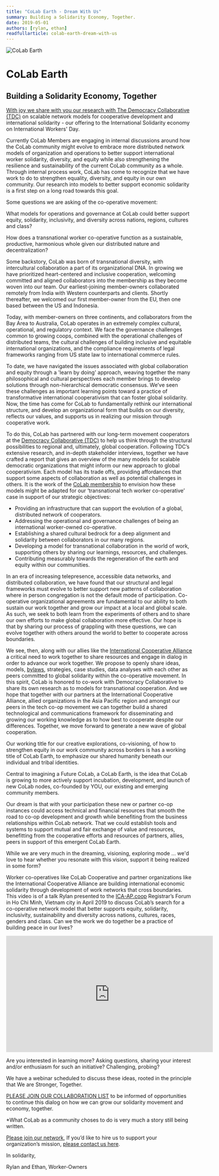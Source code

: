 ```yaml
---
title: "CoLab Earth - Dream With Us"
summary: Building a Solidarity Economy, Together.
date: 2019-05-01
authors: [rylan, ethan]
readfullarticle: colab-earth-dream-with-us
---
```


<img src="/assets/img/blog/colab-world.jpg" alt="CoLab Earth">

# CoLab Earth

## Building a Solidarity Economy, Together


[With joy we share with you our research with The Democracy Collaborative (TDC)](https://thenextsystem.org/learn/stories/patterns-cooperative-networks-and-associations) on scalable network models for cooperative development and international solidarity - our offering to the International Solidarity economy on International Workers' Day.

Currently CoLab Members are engaging in internal discussions around how the CoLab community might evolve to embrace more distributed network models of organization and operations to better support international worker solidarity, diversity, and equity while also strengthening the resilience and sustainability of the current CoLab community as a whole.  Through internal process work, CoLab has come to recognize that we have work to do to strengthen equality, diversity, and equity in our own community.  Our research into models to better support economic solidarity is a first step on a long road towards this goal.

Some questions we are asking of the co-operative movement:

What models for operations and governance at CoLab could better support equity, solidarity, inclusivity, and diversity across nations, regions, cultures and class?

How does a transnational worker co-operative function as a sustainable, productive, harmonious whole given our distributed nature and decentralization?

Some backstory, CoLab was born of transnational diversity, with intercultural collaboration a part of its organizational DNA. In growing we have prioritized heart-centered and inclusive cooperation, welcoming committed and aligned collaborators into the membership as they become woven into our team. Our earliest-joining member-owners collaborated remotely from India with Western counterparts and clients.  Shortly thereafter, we welcomed our first member-owner from the EU, then one based between the US and Indonesia.

Today, with member-owners on three continents, and collaborators from the Bay Area to Australia, CoLab operates in an extremely complex cultural, operational, and regulatory context. We face the governance challenges common to growing coops, combined with the operational challenges of distributed teams, the cultural challenges of building inclusive and equitable international organizations, and the compliance requirements of legal frameworks ranging from US state law to international commerce rules.

To date, we have navigated the issues associated with global collaboration and equity through a 'learn by doing' approach, weaving together the many philosophical and cultural perspectives each member brings to develop solutions through non-hierarchical democratic consensus. We’ve seen these challenges as important learning points toward a practice of transformative international cooperativism that can foster global solidarity. Now, the time has come for CoLab to fundamentally rethink our international structure, and develop an organizational form that builds on our diversity, reflects our values, and supports us in realizing our mission through cooperative work.

To do this, CoLab has partnered with our long-term movement cooperators at the [Democracy Collaborative (TDC)](https://democracycollaborative.org/) to help us think through the structural possibilities to regional and, ultimately, global cooperation.  Following TDC’s extensive research, and in-depth stakeholder interviews, together we have crafted a report that gives an overview of the many models for scalable democratic organizations that might inform our new approach to global cooperativism. Each model has its trade offs, providing affordances that support some aspects of collaboration as well as potential challenges in others. It is the work of the [CoLab membership](https://colab.coop/team/) to envision how these models might be adapted for our ‘transnational tech worker co-operative’ case in support of our strategic objectives:

* Providing an infrastructure that can support the evolution of a global, distributed network of cooperators.
* Addressing the operational and governance challenges of being an international worker-owned co-operative.
* Establishing a shared cultural bedrock for a deep alignment and solidarity between collaborators in our many regions.
* Developing a model for transnational collaboration in the world of work, supporting others by sharing our learnings, resources, and challenges.
* Contributing measurably towards the regeneration of the earth and equity within our communities.

In an era of increasing telepresence, accessible data networks, and distributed collaboration, we have found that our structural and legal frameworks must evolve to better support new patterns of collaboration where in person congregation is not the default mode of participation.  Co-operative organizational agreements are fundamental to our ability to both sustain our work together and grow our impact at a local and global scale.  As such, we seek to both learn from the experiments of others and to share our own efforts to make global collaboration more effective.  Our hope is that by sharing our process of grappling with these questions, we can evolve together with others around the world to better  to cooperate across boundaries.

We see, then, along with our allies like the [International Cooperative Alliance](https://www.ica.coop/en) a critical need to work together to share resources and engage in dialog in order to advance our work together.  We propose to openly share ideas, models, [bylaws](https://github.com/colab-coop/bylaws), strategies, case studies, data analyses with each other as peers committed to global solidarity within the co-operative movement. In this spirit, CoLab is honored to co-work with Democracy Collaborative to share its own research as to models for transnational cooperation.  And we hope that together with our partners at the International Cooperative Alliance, allied organizations in the Asia Pacific region and amongst our peers in  the tech co-op movement we can together build a shared technological and communications framework for disseminating and growing our working knowledge as to how best to cooperate despite our differences.  Together, we move forward to generate a new wave of global cooperation.

Our working title for our creative explorations, co-visioning, of how to strengthen equity in our work community across borders is has a working title of CoLab Earth, to emphasize our shared humanity beneath our individual and tribal identities.

Central to imagining a Future CoLab, a CoLab Earth, is the idea that CoLab is growing to more actively support incubation, development, and launch of new CoLab nodes, co-founded by YOU, our existing and emerging community members.

Our dream is that with your participation these new or partner co-op instances could access technical and financial resources that smooth the road to co-op development and growth while benefiting from the business relationships within CoLab network.  That we could establish tools and systems to support mutual and fair exchange of value and resources, benefitting from the cooperative efforts and resources of partners, allies, peers in support of this emergent CoLab Earth.

While we are very much in the dreaming, visioning, exploring mode ... we'd love to hear whether you resonate with this vision, support it being realized in some form?

Worker co-operatives like CoLab Cooperative and partner organizations like the International Cooperative Alliance are building international economic solidarity through development of work networks that cross boundaries.   This video is of a talk Rylan presented to the [ICA-AP.coop](http://www.ica-ap.coop/) Registrar’s Forum in Ho Chi Minh, Vietnam city in April 2019 to discuss CoLab’s search for a co-operative network model that better supports equity, solidarity, inclusivity, sustainability and diversity across nations, cultures, races, genders and class.  Can we the work we do together be a practice of building peace in our lives?


<iframe width="560" height="315" src="https://www.youtube.com/embed/7QChrb89IoU" frameborder="0" allow="accelerometer; autoplay; encrypted-media; gyroscope; picture-in-picture" allowfullscreen></iframe>

Are you interested in learning more?
Asking questions, sharing your interest and/or enthusiasm for such an initiative?
Challenging, probing?

We have a webinar scheduled to discuss these ideas, rooted in the principle that We are Stronger, Together.

[PLEASE JOIN OUR COLLABORATION LIST](https://mailchi.mp/colab/ica) to be informed of opportunities to continue this dialog on how we can grow our solidarity movement and economy, together.

*What CoLab as a community choses to do is very much a story still being written.

[Please join our network](https://mailchi.mp/colab/ica),
If you’d like to hire us to support your organization’s mission, [please contact us here](https://colab.coop/contact/).

In solidarity,

Rylan and Ethan, Worker-Owners
